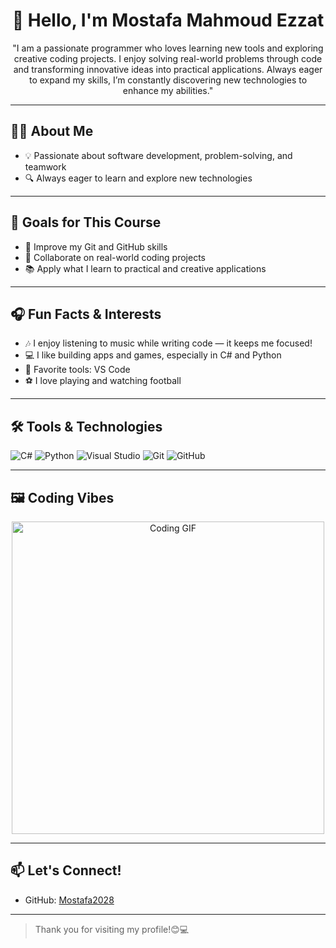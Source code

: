 <h1 align="center">👋 Hello, I'm Mostafa Mahmoud Ezzat</h1>

<p align="center">
"I am a passionate programmer who loves learning new tools and exploring creative coding projects. I enjoy solving real-world problems through code and transforming innovative ideas into practical applications. Always eager to expand my skills, I’m constantly discovering new technologies to enhance my abilities."
</p>

---

## 🧑‍🎓 About Me
- 💡 Passionate about software development, problem-solving, and teamwork
- 🔍 Always eager to learn and explore new technologies

---

## 🎯 Goals for This Course
- 🚀 Improve my Git and GitHub skills
- 👥 Collaborate on real-world coding projects
- 📚 Apply what I learn to practical and creative applications

---

## 🎧 Fun Facts & Interests
- 🎶 I enjoy listening to music while writing code — it keeps me focused!
- 💻 I like building apps and games, especially in C# and Python
- 🔧 Favorite tools: VS Code
- ⚽ I love playing and watching football

---

## 🛠️ Tools & Technologies
![C#](https://img.shields.io/badge/-CSharp-239120?style=flat&logo=c-sharp&logoColor=white)
![Python](https://img.shields.io/badge/-Python-3776AB?style=flat&logo=python&logoColor=white)
![Visual Studio](https://img.shields.io/badge/-Visual%20Studio-5C2D91?style=flat&logo=visualstudio&logoColor=white)
![Git](https://img.shields.io/badge/-Git-F05032?style=flat&logo=git&logoColor=white)
![GitHub](https://img.shields.io/badge/-GitHub-181717?style=flat&logo=github&logoColor=white)

---

## 🖼️ Coding Vibes

<p align="center">
  <img src="https://media.giphy.com/media/qgQUggAC3Pfv687qPC/giphy.gif" width="500" alt="Coding GIF" />
</p>

---

## 📫 Let's Connect!
- GitHub: [Mostafa2028](https://github.com/Mostafa2028)

---

> Thank you for visiting my profile!😊💻


<!--
**Mostafa2028/Mostafa2028** is a ✨ _special_ ✨ repository because its `README.md` (this file) appears on your GitHub profile.

Here are some ideas to get you started:

- 🔭 I’m currently working on ...
- 🌱 I’m currently learning ...
- 👯 I’m looking to collaborate on ...
- 🤔 I’m looking for help with ...
- 💬 Ask me about ...
- 📫 How to reach me: ...
- 😄 Pronouns: ...
- ⚡ Fun fact: ...
-->
